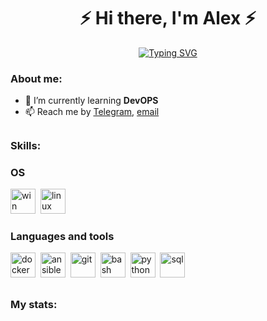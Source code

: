 
<div id="header" align="center">
    <h1>⚡ Hi there, I'm  Alex ⚡ </h1>
</div>

<div id="header" align="center">
    <a href="https://git.io/typing-svg"><img src="https://readme-typing-svg.demolab.com?font=Calibri&pause=1000&color=F7AD4F&width=400&size=30&lines=⚡+Hi+there%2C+I'm+Alex+⚡" alt="Typing SVG" /></a>
</div>

### About me:

- 🌱 I’m currently learning **DevOPS**
- 📫 Reach me by [Telegram](https://t.me/avplaksin), [email](mailto:avp.it.devops@gmail.com)
##
### Skills:
### OS
<img src="https://cdn.jsdelivr.net/gh/devicons/devicon@latest/icons/windows8/windows8-original.svg" title="win" width="40" height="40"/>&nbsp;
<img src="https://cdn.jsdelivr.net/gh/devicons/devicon@latest/icons/linux/linux-original.svg" title="linux" width="40" height="40"/>&nbsp;

### Languages and tools

<img src="https://cdn.jsdelivr.net/gh/devicons/devicon@latest/icons/docker/docker-original.svg" title="docker" width="40" height="40"/>&nbsp;
<img src="https://cdn.jsdelivr.net/gh/devicons/devicon@latest/icons/ansible/ansible-original.svg" title="ansible" width="40" height="40"/>&nbsp;
<img src="https://cdn.jsdelivr.net/gh/devicons/devicon/icons/git/git-plain.svg" title="git" width="40" height="40"/>&nbsp; 
<img src="https://cdn.jsdelivr.net/gh/devicons/devicon@latest/icons/bash/bash-original.svg" title="bash" width="40" height="40"/>&nbsp;
<img src="https://cdn.jsdelivr.net/gh/devicons/devicon@latest/icons/python/python-original.svg" title="python" width="40" height="40"/>&nbsp;
<img src="https://cdn.jsdelivr.net/gh/devicons/devicon/icons/postgresql/postgresql-original.svg" title="sql" width="40" height="40"/>&nbsp;
##
### My stats:
<div id="stat">
    <img src="https://github-profile-summary-cards.vercel.app/api/cards/profile-details?username=avp-it&theme=transparent" alt=""/>
    <img src="https://github-profile-summary-cards.vercel.app/api/cards/stats?username=avp-it&theme=transparent" alt=""/>
    <img src="http://github-profile-summary-cards.vercel.app/api/cards/repos-per-language?username=avp-it&theme=transparent" alt=""/>
</div>


<!--
**avp-it/avp-it** is a ✨ _special_ ✨ repository because its `README.md` (this file) appears on your GitHub profile.


- 🔭 I’m currently working on ...
- 🌱 I’m currently learning ...
- 👯 I’m looking to collaborate on ...
- 🤔 I’m looking for help with ...
- 💬 Ask me about ...
- 📫 How to reach me: ...
- 😄 Pronouns: ...
- ⚡ Fun fact: ...
-->
